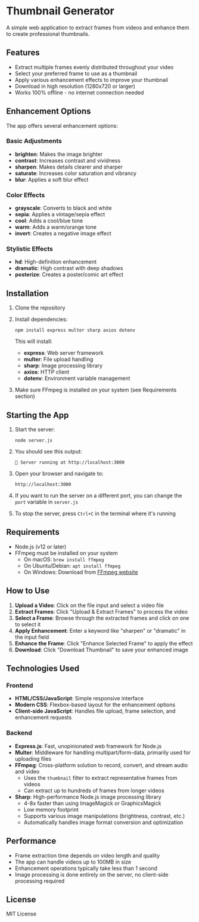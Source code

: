 # Thumbnail Generator

A simple web application to extract frames from videos and enhance them to create professional thumbnails.

## Features

- Extract multiple frames evenly distributed throughout your video
- Select your preferred frame to use as a thumbnail
- Apply various enhancement effects to improve your thumbnail
- Download in high resolution (1280x720 or larger)
- Works 100% offline - no internet connection needed

## Enhancement Options

The app offers several enhancement options:

### Basic Adjustments
- **brighten**: Makes the image brighter
- **contrast**: Increases contrast and vividness
- **sharpen**: Makes details clearer and sharper
- **saturate**: Increases color saturation and vibrancy
- **blur**: Applies a soft blur effect

### Color Effects
- **grayscale**: Converts to black and white
- **sepia**: Applies a vintage/sepia effect
- **cool**: Adds a cool/blue tone
- **warm**: Adds a warm/orange tone
- **invert**: Creates a negative image effect

### Stylistic Effects
- **hd**: High-definition enhancement
- **dramatic**: High contrast with deep shadows
- **posterize**: Creates a poster/comic art effect

## Installation

1. Clone the repository
2. Install dependencies:
   ```
   npm install express multer sharp axios dotenv
   ```
   This will install:
   - **express**: Web server framework
   - **multer**: File upload handling
   - **sharp**: Image processing library
   - **axios**: HTTP client
   - **dotenv**: Environment variable management

3. Make sure FFmpeg is installed on your system (see Requirements section)

## Starting the App

1. Start the server:
   ```
   node server.js
   ```

2. You should see this output:
   ```
   🚀 Server running at http://localhost:3000
   ```

3. Open your browser and navigate to:
   ```
   http://localhost:3000
   ```

4. If you want to run the server on a different port, you can change the `port` variable in `server.js`

5. To stop the server, press `Ctrl+C` in the terminal where it's running

## Requirements

- Node.js (v12 or later)
- FFmpeg must be installed on your system
  - On macOS: `brew install ffmpeg`
  - On Ubuntu/Debian: `apt install ffmpeg`
  - On Windows: Download from [FFmpeg website](https://ffmpeg.org/download.html)

## How to Use

1. **Upload a Video**: Click on the file input and select a video file
2. **Extract Frames**: Click "Upload & Extract Frames" to process the video
3. **Select a Frame**: Browse through the extracted frames and click on one to select it
4. **Apply Enhancement**: Enter a keyword like "sharpen" or "dramatic" in the input field
5. **Enhance the Frame**: Click "Enhance Selected Frame" to apply the effect
6. **Download**: Click "Download Thumbnail" to save your enhanced image

## Technologies Used

### Frontend
- **HTML/CSS/JavaScript**: Simple responsive interface
- **Modern CSS**: Flexbox-based layout for the enhancement options
- **Client-side JavaScript**: Handles file upload, frame selection, and enhancement requests

### Backend
- **Express.js**: Fast, unopinionated web framework for Node.js
- **Multer**: Middleware for handling multipart/form-data, primarily used for uploading files
- **FFmpeg**: Cross-platform solution to record, convert, and stream audio and video
  - Uses the `thumbnail` filter to extract representative frames from videos
  - Can extract up to hundreds of frames from longer videos
- **Sharp**: High-performance Node.js image processing library
  - 4-8x faster than using ImageMagick or GraphicsMagick
  - Low memory footprint
  - Supports various image manipulations (brightness, contrast, etc.)
  - Automatically handles image format conversion and optimization

## Performance

- Frame extraction time depends on video length and quality
- The app can handle videos up to 100MB in size
- Enhancement operations typically take less than 1 second
- Image processing is done entirely on the server, no client-side processing required

## License

MIT License
